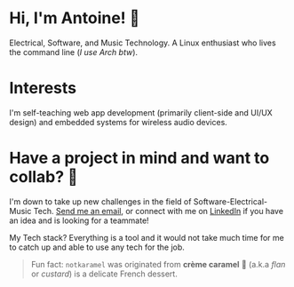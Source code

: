 # Hi, I'm Antoine! 👋 
Electrical, Software, and Music Technology. A Linux enthusiast who lives the command line (_I use Arch btw_).

# Interests
I'm self-teaching web app development (primarily client-side and UI/UX design) and embedded systems for wireless audio devices.

# Have a project in mind and want to collab? 🤔
I'm down to take up new challenges in the field of Software-Electrical-Music Tech. [Send me an email](mailto:antoine.phan@mail.mcgill.ca), or connect with me on [LinkedIn](https://www.linkedin.com/in/antoinephan/) if you have an idea and is looking for a teammate!

My Tech stack? Everything is a tool and it would not take much time for me to catch up and able to use any tech for the job.

> Fun fact: `notkaramel` was originated from **crème caramel** 🍮 (a.k.a *flan* or *custard*) is a delicate French dessert.
